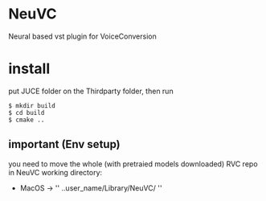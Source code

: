 # NeuVC
Neural based vst plugin for VoiceConversion 

# install 
put JUCE folder on the Thirdparty folder, then run
```
$ mkdir build 
$ cd build 
$ cmake .. 
```

## important (Env setup) 

you need to move the whole (with pretraied models downloaded) RVC repo in NeuVC working directory: 
- MacOS -> '' ..user_name/Library/NeuVC/ ''
